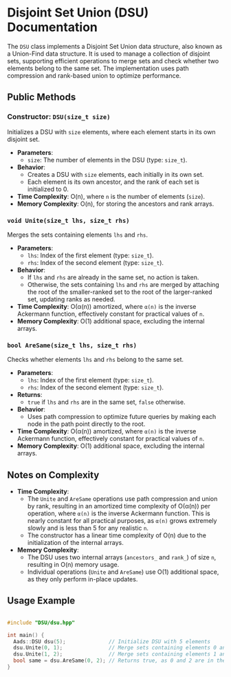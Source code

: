 # Disjoint Set Union (DSU) Documentation

The `DSU` class implements a Disjoint Set Union data structure, also known as a Union-Find data structure. It is used to manage a collection of disjoint sets, supporting efficient operations to merge sets and check whether two elements belong to the same set. The implementation uses path compression and rank-based union to optimize performance.

## Public Methods

### Constructor: `DSU(size_t size)`

Initializes a DSU with `size` elements, where each element starts in its own disjoint set.

- **Parameters**:
  - `size`: The number of elements in the DSU (type: `size_t`).
- **Behavior**:
  - Creates a DSU with `size` elements, each initially in its own set.
  - Each element is its own ancestor, and the rank of each set is initialized to 0.
- **Time Complexity**: O(n), where `n` is the number of elements (`size`).
- **Memory Complexity**: O(n), for storing the ancestors and rank arrays.

### `void Unite(size_t lhs, size_t rhs)`

Merges the sets containing elements `lhs` and `rhs`.

- **Parameters**:
  - `lhs`: Index of the first element (type: `size_t`).
  - `rhs`: Index of the second element (type: `size_t`).
- **Behavior**:
  - If `lhs` and `rhs` are already in the same set, no action is taken.
  - Otherwise, the sets containing `lhs` and `rhs` are merged by attaching the root of the smaller-ranked set to the root of the larger-ranked set, updating ranks as needed.
- **Time Complexity**: O(α(n)) amortized, where `α(n)` is the inverse Ackermann function, effectively constant for practical values of `n`.
- **Memory Complexity**: O(1) additional space, excluding the internal arrays.

### `bool AreSame(size_t lhs, size_t rhs)`

Checks whether elements `lhs` and `rhs` belong to the same set.

- **Parameters**:
  - `lhs`: Index of the first element (type: `size_t`).
  - `rhs`: Index of the second element (type: `size_t`).
- **Returns**:
  - `true` if `lhs` and `rhs` are in the same set, `false` otherwise.
- **Behavior**:
  - Uses path compression to optimize future queries by making each node in the path point directly to the root.
- **Time Complexity**: O(α(n)) amortized, where `α(n)` is the inverse Ackermann function, effectively constant for practical values of `n`.
- **Memory Complexity**: O(1) additional space, excluding the internal arrays.

## Notes on Complexity

- **Time Complexity**:
  - The `Unite` and `AreSame` operations use path compression and union by rank, resulting in an amortized time complexity of O(α(n)) per operation, where `α(n)` is the inverse Ackermann function. This is nearly constant for all practical purposes, as `α(n)` grows extremely slowly and is less than 5 for any realistic `n`.
  - The constructor has a linear time complexity of O(n) due to the initialization of the internal arrays.
- **Memory Complexity**:
  - The DSU uses two internal arrays (`ancestors_` and `rank_`) of size `n`, resulting in O(n) memory usage.
  - Individual operations (`Unite` and `AreSame`) use O(1) additional space, as they only perform in-place updates.

## Usage Example

```cpp

#include "DSU/dsu.hpp"

int main() {
  Aads::DSU dsu(5);              // Initialize DSU with 5 elements
  dsu.Unite(0, 1);               // Merge sets containing elements 0 and 1
  dsu.Unite(1, 2);               // Merge sets containing elements 1 and 2
  bool same = dsu.AreSame(0, 2); // Returns true, as 0 and 2 are in the same set
}
```
